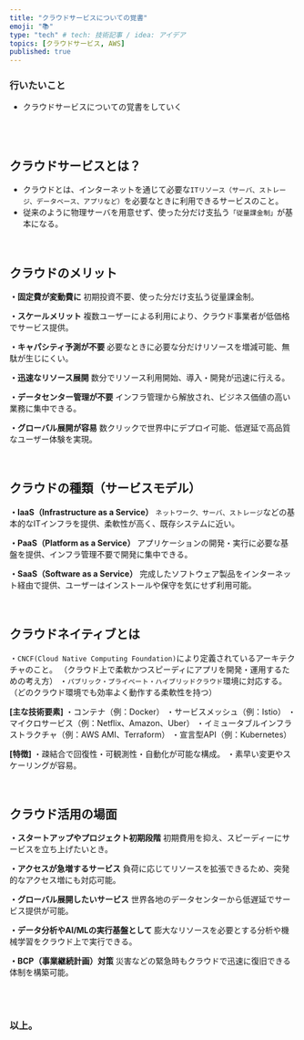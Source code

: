 ```yaml
---
title: "クラウドサービスについての覚書"
emoji: "📚"
type: "tech" # tech: 技術記事 / idea: アイデア
topics: [クラウドサービス, AWS]
published: true
---
```


### 行いたいこと
- クラウドサービスについての覚書をしていく

<br>
<br>


## クラウドサービスとは？
- クラウドとは、インターネットを通じて必要な`ITリソース（サーバ、ストレージ、データベース、アプリなど）`を必要なときに利用できるサービスのこと。  
- 従来のように物理サーバを用意せず、使った分だけ支払う`「従量課金制」`が基本になる。

<br>

## クラウドのメリット
**・固定費が変動費に**
初期投資不要、使った分だけ支払う従量課金制。

**・スケールメリット**
複数ユーザーによる利用により、クラウド事業者が低価格でサービス提供。

**・キャパシティ予測が不要**
必要なときに必要な分だけリソースを増減可能、無駄が生じにくい。

**・迅速なリソース展開**
数分でリソース利用開始、導入・開発が迅速に行える。

**・データセンター管理が不要**
インフラ管理から解放され、ビジネス価値の高い業務に集中できる。

**・グローバル展開が容易**
数クリックで世界中にデプロイ可能、低遅延で高品質なユーザー体験を実現。


<br>


## クラウドの種類（サービスモデル）

**・IaaS（Infrastructure as a Service）**
`ネットワーク、サーバ、ストレージ`などの基本的なITインフラを提供、柔軟性が高く、既存システムに近い。

**・PaaS（Platform as a Service）**
アプリケーションの開発・実行に必要な基盤を提供、インフラ管理不要で開発に集中できる。

**・SaaS（Software as a Service）**
完成したソフトウェア製品をインターネット経由で提供、ユーザーはインストールや保守を気にせず利用可能。

<br>

## クラウドネイティブとは
・`CNCF(Cloud Native Computing Foundation)`により定義されているアーキテクチャのこと。
（クラウド上で柔軟かつスピーディにアプリを開発・運用するための考え方）
・`パブリック・プライベート・ハイブリッドクラウド`環境に対応する。
（どのクラウド環境でも効率よく動作する柔軟性を持つ）

**[主な技術要素]**
・コンテナ（例：Docker）
・サービスメッシュ（例：Istio）
・マイクロサービス（例：Netflix、Amazon、Uber）
・イミュータブルインフラストラクチャ（例：AWS AMI、Terraform）
・宣言型API（例：Kubernetes）

**[特徴]**
・疎結合で回復性・可観測性・自動化が可能な構成。
・素早い変更やスケーリングが容易。

<br>

## クラウド活用の場面
**・スタートアップやプロジェクト初期段階**
初期費用を抑え、スピーディーにサービスを立ち上げたいとき。

**・アクセスが急増するサービス**
負荷に応じてリソースを拡張できるため、突発的なアクセス増にも対応可能。

**・グローバル展開したいサービス**
世界各地のデータセンターから低遅延でサービス提供が可能。

**・データ分析やAI/MLの実行基盤として**
膨大なリソースを必要とする分析や機械学習をクラウド上で実行できる。

**・BCP（事業継続計画）対策**
災害などの緊急時もクラウドで迅速に復旧できる体制を構築可能。




<br>
<br>


### 以上。

<br>
<br>
<br>